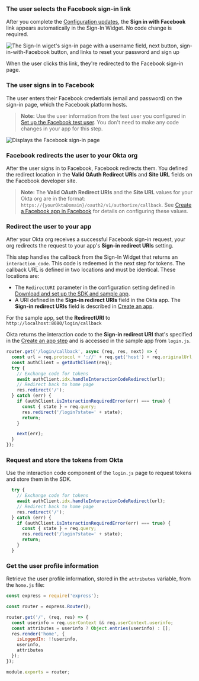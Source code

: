 ### The user selects the Facebook sign-in link

After you complete the [Configuration updates](#configuration-updates), the **Sign in with Facebook** link appears automatically in the Sign-In Widget. No code change is required.

<div class="half wireframe-border">

![The Sign-In wiget's sign-in page with a username field, next button, sign-in-with-Facebook button, and links to reset your password and sign up](/img/wireframes/widget-sign-in-form-username-only-sign-up-forgot-your-password-facebook-links.png)

<!--
Source image: https://www.figma.com/file/YH5Zhzp66kGCglrXQUag2E/%F0%9F%93%8A-Updated-Diagrams-for-Dev-Docs?type=design&node-id=4662-25341&mode=design&t=mABNx7Cm2rdSOFyx-11 widget-sign-in-form-username-only-sign-up-forgot-your-password-facebook-links
 -->

</div>

When the user clicks this link, they're redirected to the Facebook sign-in page.

### The user signs in to Facebook

The user enters their Facebook credentials (email and password) on the sign-in page, which the Facebook platform hosts.

> **Note:** Use the user information from the test user you configured in [Set up the Facebook test user](/docs/guides/oie-embedded-common-org-setup/nodejs/main/#_2-set-up-the-facebook-test-user). You don't need to make any code changes in your app for this step.

<div class="half border">

![Displays the Facebook sign-in page](/img/oie-embedded-sdk/oie-embedded-sdk-use-case-social-sign-in-fb-login.png)

</div>

### Facebook redirects the user to your Okta org

After the user signs in to Facebook, Facebook redirects them. You defined the redirect location in the **Valid OAuth Redirect URIs** and **Site URL** fields on the Facebook developer site.

> **Note:** The **Valid OAuth Redirect URIs** and the **Site URL** values for your Okta org are in the format: `https://{yourOktaDomain}/oauth2/v1/authorize/callback`. See [Create a Facebook app in Facebook](/docs/guides/oie-embedded-common-org-setup/nodejs/main/#create-a-facebook-app-in-facebook) for details on configuring these values.

### Redirect the user to your app

After your Okta org receives a successful Facebook sign-in request, your org redirects the request to your app's **Sign-in redirect URIs** setting.

This step handles the callback from the Sign-In Widget that returns an `interaction_code`. This code is redeemed in the next step for tokens. The callback URL is defined in two locations and must be identical. These locations are:

* The `RedirectURI` parameter in the configuration setting defined in [Download and set up the SDK and sample app](/docs/guides/oie-embedded-common-download-setup-app/nodejs/main/).
* A URI defined in the **Sign-in redirect URIs** field in the Okta app. The **Sign-in redirect URIs** field is described in [Create an app](/docs/guides/oie-embedded-common-org-setup/nodejs/main/#create-an-app).

For the sample app, set the **RedirectURI** to `http://localhost:8080/login/callback`

Okta returns the interaction code to the **Sign-in redirect URI** that's specified in the [Create an app step](/docs/guides/oie-embedded-common-org-setup/nodejs/main/#create-an-app) and is accessed in the sample app from `login.js`.

```JavaScript
router.get('/login/callback', async (req, res, next) => {
  const url = req.protocol + '://' + req.get('host') + req.originalUrl;
  const authClient = getAuthClient(req);
  try {
    // Exchange code for tokens
    await authClient.idx.handleInteractionCodeRedirect(url);
    // Redirect back to home page
    res.redirect('/');
  } catch (err) {
    if (authClient.isInteractionRequiredError(err) === true) {
      const { state } = req.query;
      res.redirect('/login?state=' + state);
      return;
    }

    next(err);
  }
});
```

### Request and store the tokens from Okta

Use the interaction code component of the `login.js` page to request tokens and store them in the SDK.

```JavaScript
  try {
    // Exchange code for tokens
    await authClient.idx.handleInteractionCodeRedirect(url);
    // Redirect back to home page
    res.redirect('/');
  } catch (err) {
    if (authClient.isInteractionRequiredError(err) === true) {
      const { state } = req.query;
      res.redirect('/login?state=' + state);
      return;
    }
  }
```

### Get the user profile information

Retrieve the user profile information, stored in the `attributes` variable, from the `home.js` file:

```JavaScript
const express = require('express');

const router = express.Router();

router.get('/', (req, res) => {
  const userinfo = req.userContext && req.userContext.userinfo;
  const attributes = userinfo ? Object.entries(userinfo) : [];
  res.render('home', {
    isLoggedIn: !!userinfo,
    userinfo,
    attributes
  });
});

module.exports = router;
```
